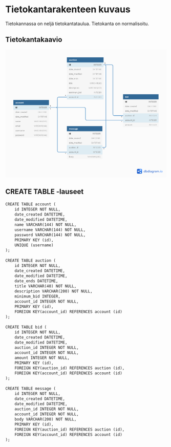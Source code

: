 # Tietokantarakenteen kuvaus

Tietokannassa on neljä tietokantataulua. Tietokanta on normalisoitu.


## Tietokantakaavio

![alt text](tietokantakaavio.png)


## CREATE TABLE -lauseet

	CREATE TABLE account (
		id INTEGER NOT NULL, 
		date_created DATETIME, 
		date_modified DATETIME, 
		name VARCHAR(144) NOT NULL, 
		username VARCHAR(144) NOT NULL, 
		password VARCHAR(144) NOT NULL, 
		PRIMARY KEY (id), 
		UNIQUE (username)
	);

	CREATE TABLE auction (
		id INTEGER NOT NULL, 
		date_created DATETIME, 
		date_modified DATETIME, 
		date_ends DATETIME, 
		title VARCHAR(40) NOT NULL, 
		description VARCHAR(200) NOT NULL, 
		minimum_bid INTEGER, 
		account_id INTEGER NOT NULL, 
		PRIMARY KEY (id), 
		FOREIGN KEY(account_id) REFERENCES account (id)
	);

	CREATE TABLE bid (
		id INTEGER NOT NULL, 
		date_created DATETIME, 
		date_modified DATETIME, 
		auction_id INTEGER NOT NULL, 
		account_id INTEGER NOT NULL, 
		amount INTEGER NOT NULL, 
		PRIMARY KEY (id), 
		FOREIGN KEY(auction_id) REFERENCES auction (id), 
		FOREIGN KEY(account_id) REFERENCES account (id)
	);

	CREATE TABLE message (
		id INTEGER NOT NULL, 
		date_created DATETIME, 
		date_modified DATETIME, 
		auction_id INTEGER NOT NULL, 
		account_id INTEGER NOT NULL, 
		body VARCHAR(200) NOT NULL, 
		PRIMARY KEY (id), 
		FOREIGN KEY(auction_id) REFERENCES auction (id), 
		FOREIGN KEY(account_id) REFERENCES account (id)
	);
